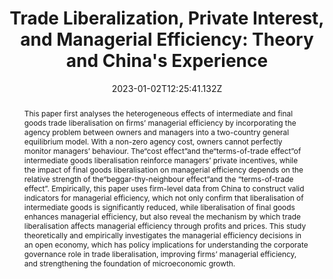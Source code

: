 ---
title: "Trade Liberalization, Private Interest, and Managerial Efficiency: Theory and China's Experience"

# Authors
# If you created a profile for a user (e.g. the default `admin` user), write the username (folder name) here
# and it will be replaced with their full name and linked to their profile.
authors:
  - Hongjun Xie
  - Xiao Chen and Zhengchu Zhang


date: 2023-01-02T12:25:41.132Z
doi: ''

# Schedule page publish date (NOT publication's date).
publishDate: '2017-01-01T00:00:00Z'

# Publication type.
# Accepts a single type but formatted as a YAML list (for Hugo requirements).
# Enter a publication type from the CSL standard.
publication_types: ["article-journal"]

# Publication name and optional abbreviated publication name.
publication: The Journal of World Economy (世界经济), 2023, 46(01):216-244

abstract: This paper first analyses the heterogeneous effects of intermediate and final goods trade liberalisation on firms’ managerial efficiency by incorporating the agency problem between owners and managers into a two-country general equilibrium model. With a non-zero agency cost, owners cannot perfectly monitor managers’ behaviour. The“cost effect”and the“terms-of-trade effect”of intermediate goods liberalisation reinforce managers’ private incentives, while the impact of final goods liberalisation on managerial efficiency depends on the relative strength of the“beggar-thy-neighbour effect”and the “terms-of-trade effect”. Empirically, this paper uses firm-level data from China to construct valid indicators for managerial efficiency, which not only confirm that liberalisation of intermediate goods is significantly reduced, while liberalisation of final goods enhances managerial efficiency, but also reveal the mechanism by which trade liberalisation affects managerial efficiency through profits and prices. This study theoretically and empirically investigates the managerial efficiency decisions in an open economy, which has policy implications for understanding the corporate governance role in trade liberalisation, improving firms’ managerial efficiency, and strengthening the foundation of microeconomic growth.

# Summary. An optional shortened abstract.
summary: This paper first analyses the heterogeneous effects of intermediate and final goods trade liberalisation on firms’ managerial efficiency by incorporating the agency problem between owners and managers into a two-country general equilibrium model. With a non-zero agency cost, owners cannot perfectly monitor managers’ behaviour. The“cost effect”and the“terms-of-trade effect”of intermediate goods liberalisation reinforce managers’ private incentives, while the impact of final goods liberalisation on managerial efficiency depends on the relative strength of the“beggar-thy-neighbour effect”and the “terms-of-trade effect”. Empirically, this paper uses firm-level data from China to construct valid indicators for managerial efficiency, which not only confirm that liberalisation of intermediate goods is significantly reduced, while liberalisation of final goods enhances managerial efficiency, but also reveal the mechanism by which trade liberalisation affects managerial efficiency through profits and prices. This study theoretically and empirically investigates the managerial efficiency decisions in an open economy, which has policy implications for understanding the corporate governance role in trade liberalisation, improving firms’ managerial efficiency, and strengthening the foundation of microeconomic growth.

tags: []

# Display this page in the Featured widget?
featured: true

# Custom links (uncomment lines below)
# links:
# - name: Custom Link
#   url: http://example.org

links:
- name: Link
  url: https://manu30.magtech.com.cn/sjjj/CN/Y2023/V46/I1/216
url_pdf: ''
url_code: ''
url_dataset: ''
url_poster: ''
url_project: ''
url_slides: ''
url_source: ''
url_video: ''

# Featured image
# To use, add an image named `featured.jpg/png` to your page's folder.
image:
  caption: ''
  focal_point: ''
  preview_only: false
---
